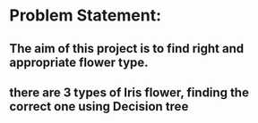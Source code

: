 # Problem Statement:

## The aim of this project is to find right and appropriate flower type.

## there are 3 types of Iris flower, finding the correct one using Decision tree

